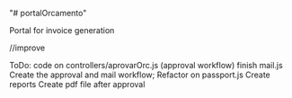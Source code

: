 "# portalOrcamento" 

Portal for invoice generation

//improve


ToDo:
code on controllers/aprovarOrc.js (approval workflow)
finish mail.js
Create the approval and mail  workflow;
Refactor on passport.js
Create reports
Create pdf file after approval